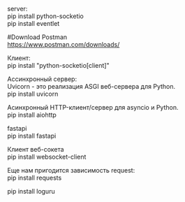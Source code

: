 server: <br>
pip install python-socketio <br>
pip install eventlet

#Download Postman <br>
https://www.postman.com/downloads/

Клиент: <br>
pip install "python-socketio[client]"

Ассинхронный сервер: <br>
Uvicorn - это реализация ASGI веб-сервера для Python.<br>
pip install uvicorn

Асинхронный HTTP-клиент/сервер для asyncio и Python.<br>
pip install aiohttp

fastapi <br>
pip install fastapi

Клиент веб-сокета <br>
pip install websocket-client

Еще нам пригодится зависимость request: <br>
pip install requests

pip install loguru <br>

   